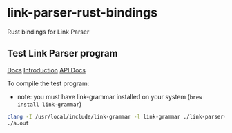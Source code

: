  # link-parser-rust-bindings
Rust bindings for Link Parser

## Test Link Parser program

[Docs](https://www.abisource.com/projects/link-grammar/dict/index.html)
[Introduction](https://www.abisource.com/projects/link-grammar/dict/introduction.html)
[API Docs](https://www.abisource.com/projects/link-grammar/api/index.html)

To compile the test program: 
 - note: you must have link-grammar installed on your system (`brew install link-grammar`)

```bash
clang -I /usr/local/include/link-grammar -l link-grammar ./link-parser-test.c
./a.out
```
